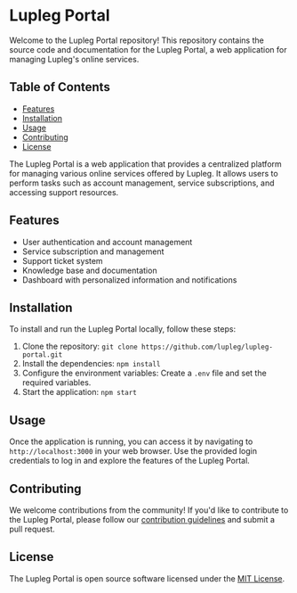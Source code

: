 # Lupleg Portal

Welcome to the Lupleg Portal repository! This repository contains the source code and documentation for the Lupleg Portal, a web application for managing Lupleg's online services.

## Table of Contents

- [Features](#features)
- [Installation](#installation)
- [Usage](#usage)
- [Contributing](#contributing)
- [License](#license)


The Lupleg Portal is a web application that provides a centralized platform for managing various online services offered by Lupleg. It allows users to perform tasks such as account management, service subscriptions, and accessing support resources.

## Features

- User authentication and account management
- Service subscription and management
- Support ticket system
- Knowledge base and documentation
- Dashboard with personalized information and notifications

## Installation

To install and run the Lupleg Portal locally, follow these steps:

1. Clone the repository: `git clone https://github.com/lupleg/lupleg-portal.git`
2. Install the dependencies: `npm install`
3. Configure the environment variables: Create a `.env` file and set the required variables.
4. Start the application: `npm start`

## Usage

Once the application is running, you can access it by navigating to `http://localhost:3000` in your web browser. Use the provided login credentials to log in and explore the features of the Lupleg Portal.

## Contributing

We welcome contributions from the community! If you'd like to contribute to the Lupleg Portal, please follow our [contribution guidelines](CONTRIBUTING.md) and submit a pull request.

## License

The Lupleg Portal is open source software licensed under the [MIT License](LICENSE).
